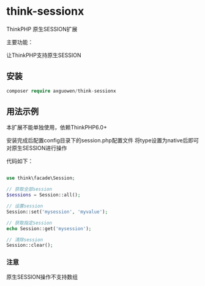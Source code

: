 # think-sessionx

ThinkPHP 原生SESSION扩展

主要功能：

让ThinkPHP支持原生SESSION

## 安装

~~~php
composer require axguowen/think-sessionx
~~~

## 用法示例

本扩展不能单独使用，依赖ThinkPHP6.0+

安装完成后配置config目录下的session.php配置文件
将type设置为native后即可对原生SESSION进行操作

代码如下：

~~~php

use think\facade\Session;

// 获取全部session
$sessions = Session::all();

// 设置session
Session::set('mysession', 'myvalue');

// 获取指定session
echo Session::get('mysession');

// 清除session
Session::clear();

~~~

### 注意

原生SESSION操作不支持数组